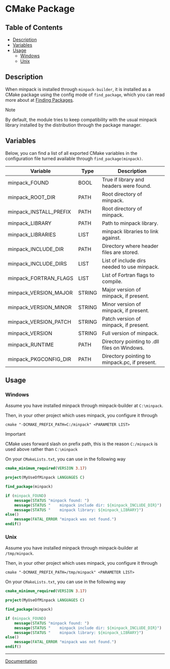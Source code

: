 # CMake Package

## Table of Contents
* [Description](#description)
* [Variables](#variables)
* [Usage](#usage)
    * [Windows](#windows)
    * [Unix](#unix)

## Description

When minpack is installed through ```minpack-builder```, it is installed as a CMake package using the config mode of ``find_package``, which you can read more about at [Finding Packages](https://cmake.org/cmake/help/book/mastering-cmake/chapter/Finding%20Packages.html).

> [!NOTE]
> 
> By default, the module tries to keep compatibility with the usual minpack library installed by the distribution through the package manager.

## Variables

Below, you can find a list of all exported CMake variables in the configuration file turned available through ```find_package(minpack)```.

| Variable | Type | Description |
|----------|------|-------------|
| minpack_FOUND | BOOL | True if library and headers were found. |
| minpack_ROOT_DIR | PATH | Root directory of minpack. |
| minpack_INSTALL_PREFIX | PATH | Root directory of minpack. |
| minpack_LIBRARY | PATH | Path to minpack library. |
| minpack_LIBRARIES | LIST | minpack libraries to link against. |
| minpack_INCLUDE_DIR | PATH | Directory where header files are stored. |
| minpack_INCLUDE_DIRS | LIST | List of include dirs needed to use minpack. |
| minpack_FORTRAN_FLAGS | LIST | List of Fortran flags to compile. |
| minpack_VERSION_MAJOR | STRING | Major version of minpack, if present. |
| minpack_VERSION_MINOR | STRING | Minor version of minpack, if present. |
| minpack_VERSION_PATCH | STRING | Patch version of minpack, if present. |
| minpack_VERSION | STRING | Full version of minpack. |
| minpack_RUNTIME | PATH | Directory pointing to .dll files on Windows. |
| minpack_PKGCONFIG_DIR | PATH | Directory pointing to minpack.pc, if present. |

## Usage

### Windows

Assume you have installed minpack through minpack-builder at ```C:\minpack```.

Then, in your other project which uses minpack, you configure it through

```
cmake "-DCMAKE_PREFIX_PATH=C:/minpack" <PARAMETER LIST>
```

> [!IMPORTANT]
> 
> CMake uses forward slash on prefix path, this is the reason ```C:/minpack``` is used above rather than ```C:\minpack```

On your ```CMakeLists.txt```, you can use in the following way

```cmake
cmake_minimum_required(VERSION 3.17)

project(MyUseOfMinpack LANGUAGES C)

find_package(minpack)

if (minpack_FOUND)
    message(STATUS "minpack found: ")
    message(STATUS "    minpack include dir: ${minpack_INCLUDE_DIR}")
    message(STATUS "    minpack library: ${minpack_LIBRARY}")
else()
    message(FATAL_ERROR "minpack was not found.")
endif()
``` 

### Unix
Assume you have installed minpack through minpack-builder at ```/tmp/minpack```.

Then, in your other project which uses minpack, you configure it through

```
cmake "-DCMAKE_PREFIX_PATH=/tmp/minpack" <PARAMETER LIST>
```

On your ```CMakeLists.txt```, you can use in the following way

```cmake
cmake_minimum_required(VERSION 3.17)

project(MyUseOfMinpack LANGUAGES C)

find_package(minpack)

if (minpack_FOUND)
    message(STATUS "minpack found: ")
    message(STATUS "    minpack include dir: ${minpack_INCLUDE_DIR}")
    message(STATUS "    minpack library: ${minpack_LIBRARY}")
else()
    message(FATAL_ERROR "minpack was not found.")
endif()
``` 

---
[Documentation](README.md)

